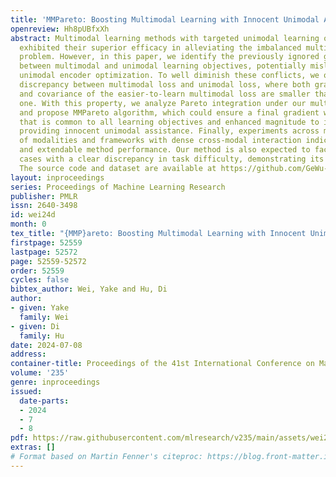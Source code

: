 ```yaml
---
title: 'MMPareto: Boosting Multimodal Learning with Innocent Unimodal Assistance'
openreview: Hh8pUBfxXh
abstract: Multimodal learning methods with targeted unimodal learning objectives have
  exhibited their superior efficacy in alleviating the imbalanced multimodal learning
  problem. However, in this paper, we identify the previously ignored gradient conflict
  between multimodal and unimodal learning objectives, potentially misleading the
  unimodal encoder optimization. To well diminish these conflicts, we observe the
  discrepancy between multimodal loss and unimodal loss, where both gradient magnitude
  and covariance of the easier-to-learn multimodal loss are smaller than the unimodal
  one. With this property, we analyze Pareto integration under our multimodal scenario
  and propose MMPareto algorithm, which could ensure a final gradient with direction
  that is common to all learning objectives and enhanced magnitude to improve generalization,
  providing innocent unimodal assistance. Finally, experiments across multiple types
  of modalities and frameworks with dense cross-modal interaction indicate our superior
  and extendable method performance. Our method is also expected to facilitate multi-task
  cases with a clear discrepancy in task difficulty, demonstrating its ideal scalability.
  The source code and dataset are available at https://github.com/GeWu-Lab/MMPareto_ICML2024.
layout: inproceedings
series: Proceedings of Machine Learning Research
publisher: PMLR
issn: 2640-3498
id: wei24d
month: 0
tex_title: "{MMP}areto: Boosting Multimodal Learning with Innocent Unimodal Assistance"
firstpage: 52559
lastpage: 52572
page: 52559-52572
order: 52559
cycles: false
bibtex_author: Wei, Yake and Hu, Di
author:
- given: Yake
  family: Wei
- given: Di
  family: Hu
date: 2024-07-08
address:
container-title: Proceedings of the 41st International Conference on Machine Learning
volume: '235'
genre: inproceedings
issued:
  date-parts:
  - 2024
  - 7
  - 8
pdf: https://raw.githubusercontent.com/mlresearch/v235/main/assets/wei24d/wei24d.pdf
extras: []
# Format based on Martin Fenner's citeproc: https://blog.front-matter.io/posts/citeproc-yaml-for-bibliographies/
---
```


